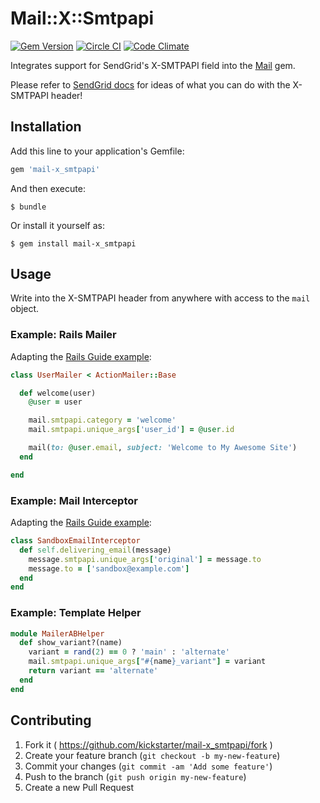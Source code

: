 # Mail::X::Smtpapi

[![Gem Version](https://badge.fury.io/rb/mail-x_smtpapi.svg)](http://badge.fury.io/rb/mail-x_smtpapi) [![Circle CI](https://img.shields.io/circleci/project/kickstarter/mail-x_smtpapi.svg?style=shield)](https://circleci.com/gh/kickstarter/mail-x_smtpapi/tree/master) [![Code Climate](https://codeclimate.com/github/kickstarter/mail-x_smtpapi/badges/gpa.svg)](https://codeclimate.com/github/kickstarter/mail-x_smtpapi)

Integrates support for SendGrid's X-SMTPAPI field into the [Mail](https://github.com/mikel/mail) gem.

Please refer to [SendGrid docs](https://sendgrid.com/docs/API_Reference/SMTP_API/index.html) for ideas of what you can do with the X-SMTPAPI header!

## Installation

Add this line to your application's Gemfile:

```ruby
gem 'mail-x_smtpapi'
```

And then execute:

    $ bundle

Or install it yourself as:

    $ gem install mail-x_smtpapi

## Usage

Write into the X-SMTPAPI header from anywhere with access to the `mail` object.

### Example: Rails Mailer

Adapting the [Rails Guide example](http://guides.rubyonrails.org/v4.0.8/action_mailer_basics.html#edit-the-mailer):

```ruby
class UserMailer < ActionMailer::Base

  def welcome(user)
    @user = user

    mail.smtpapi.category = 'welcome'
    mail.smtpapi.unique_args['user_id'] = @user.id

    mail(to: @user.email, subject: 'Welcome to My Awesome Site')
  end

end
```

### Example: Mail Interceptor

Adapting the [Rails Guide example](http://guides.rubyonrails.org/v4.0.8/action_mailer_basics.html#intercepting-emails):

```ruby
class SandboxEmailInterceptor
  def self.delivering_email(message)
    message.smtpapi.unique_args['original'] = message.to
    message.to = ['sandbox@example.com']
  end
end
```

### Example: Template Helper

```ruby
module MailerABHelper
  def show_variant?(name)
    variant = rand(2) == 0 ? 'main' : 'alternate'
    mail.smtpapi.unique_args["#{name}_variant"] = variant
    return variant == 'alternate'
  end
end
```

## Contributing

1. Fork it ( https://github.com/kickstarter/mail-x_smtpapi/fork )
2. Create your feature branch (`git checkout -b my-new-feature`)
3. Commit your changes (`git commit -am 'Add some feature'`)
4. Push to the branch (`git push origin my-new-feature`)
5. Create a new Pull Request
